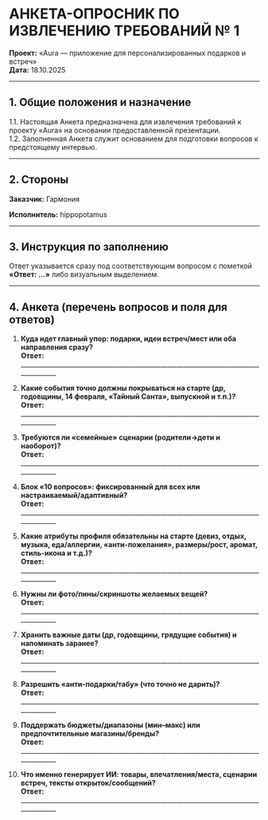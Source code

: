 # АНКЕТА-ОПРОСНИК ПО ИЗВЛЕЧЕНИЮ ТРЕБОВАНИЙ № 1  

**Проект:** «Aura — приложение для персонализированных подарков и встреч»  
**Дата:** 18.10.2025

---

## 1. Общие положения и назначение
1.1. Настоящая Анкета предназначена для извлечения требований к проекту «Aura» на основании предоставленной презентации.  
1.2. Заполненная Анкета служит основанием для подготовки вопросов к предстоящему интервью.

---

## 2. Стороны

**Заказчик:** Гармония

**Исполнитель:** hippopotamus

---

## 3. Инструкция по заполнению
Ответ указывается сразу под соответствующим вопросом с пометкой **«Ответ: …»** либо визуальным выделением.

---

## 4. Анкета (перечень вопросов и поля для ответов)


1. **Куда идет главный упор: подарки, идеи встреч/мест или оба направления сразу?**  
   **Ответ:** ______________________________________________________________________________________

2. **Какие события точно должны покрываться на старте (др, годовщины, 14 февраля, «Тайный Санта», выпускной и т.п.)?**  
   **Ответ:** ______________________________________________________________________________________

3. **Требуются ли «семейные» сценарии (родители→дети и наоборот)?**  
   **Ответ:** ______________________________________________________________________________________

4. **Блок «10 вопросов»: фиксированный для всех или настраиваемый/адаптивный?**  
   **Ответ:** ______________________________________________________________________________________

5. **Какие атрибуты профиля обязательны на старте (девиз, отдых, музыка, еда/аллергии, «анти-пожелания», размеры/рост, аромат, стиль-икона и т.д.)?**  
   **Ответ:** ______________________________________________________________________________________
6. **Нужны ли фото/пины/скриншоты желаемых вещей?**  
   **Ответ:** ______________________________________________________________________________________

7. **Хранить важные даты (др, годовщины, грядущие события) и напоминать заранее?**  
   **Ответ:** ______________________________________________________________________________________

8. **Разрешить «анти-подарки/табу» (что точно не дарить)?**  
   **Ответ:** ______________________________________________________________________________________

9. **Поддержать бюджеты/диапазоны (мин–макс) или предпочтительные магазины/бренды?**  
   **Ответ:** ______________________________________________________________________________________

10. **Что именно генерирует ИИ: товары, впечатления/места, сценарии встреч, тексты открыток/сообщений?**  
    **Ответ:** ______________________________________________________________________________________
